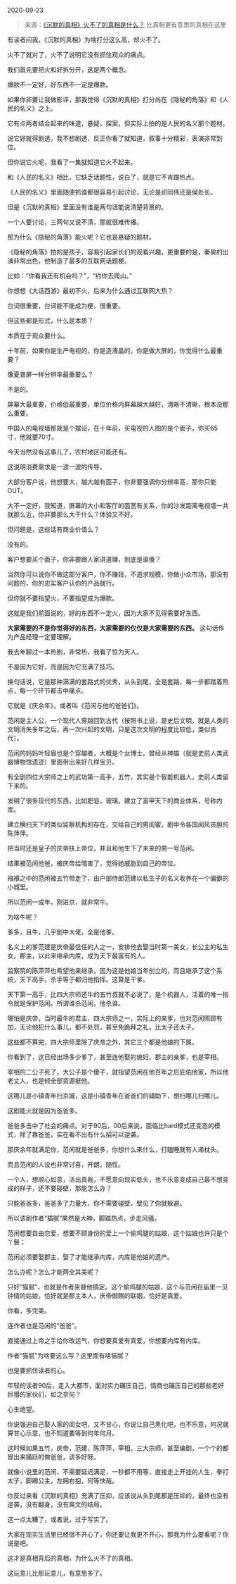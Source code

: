 2020-09-23

> 来源：[《沉默的真相》火不了的真相是什么？](http://mp.weixin.qq.com/s?__biz=MzU0MjYwNDU2Mw==&mid=2247492402&idx=2&sn=2f57678bc0495cf73dd2d905d20460cc&chksm=fb1a8f4ecc6d0658942d9e0155f7bbb2765d3e43f20aeb3249b36dec1f5f88f86442b0c533b8&scene=27#wechat_redirect)
> 比真相更有意思的真相在这里

有读者问我，《沉默的真相》为啥打分这么高，却火不了。  

  

火不了就对了，火不了说明它没有抓住观众的痛点。

  

我们首先要把火和好拆分开，这是两个概念。  

  

爆款不一定好，好东西不一定是爆款。  

  

如果你非要让我做影评，那我觉得《沉默的真相》打分尚在《隐秘的角落》和《人民的名义》之上。

  

它有点两者结合起来的味道，悬疑，探案，但实际上拍的是人民的名义那个题材。  

  

说它好就得剧透，我不想剧透，反正你看了就知道，叙事十分精彩，表演非常到位。  

  

但你说它火呢，我看了一集就知道它火不起来。  

  

和《人民的名义》相比，它缺乏话题性，说白了，就是它不肯蹭热点。  

  

《人民的名义》里面随便抓谁都很容易引起讨论，无论是祁同伟还是侯处长。

  

但是《沉默的真相》里面没有谁是两句话能说清楚背景的。  

  

一个人要讨论，三两句又说不清，那就很难传播。

  

那为什么《隐秘的角落》能火呢？它也是悬疑的题材。

  

《隐秘的角落》拍的是孩子，容易引起家长们的观看兴趣，更重要的是，秦昊的出演非常出色，他制造了最多的互联网话题梗。

  

比如：“你看我还有机会吗？”，“约你去爬山。”  

  

你想想《大话西游》最初不火，后来为什么通过互联网大热？  

  

台词很重要，台词能不能成为梗，很重要。

  

但这些都是形式，什么是本质？  

  

本质在于观众要什么。

  

十年前，如果你是生产电视的，你是造液晶的，你是做大屏的，你觉得什么最重要？  

  

像夏普屏一样分辨率最重要么？  

  

不是的。

  

屏幕大最重要，价格低最重要，单位价格内屏幕越大越好，清晰不清晰，根本没那么重要。

  

中国人的电视墙那就是个摆设，在十年前，买电视的人图的是个面子，你买65寸，他就要70寸。  

  

今天当然没有这事儿了，农村地区可能还有。  

  

这说明消费需求是一波一波的传导。  

  

大部分客户说，他想要大，越大越有面子，你非要强调你分辨率高，那你只能OUT。  

  

大不一定好，我知道，屏幕的大小和客厅的面宽有关系，你的沙发距离电视墙一共就那么近，你非要那么大干什么？体验又不好。  

  

但问题是，这些话有商业价值么？  

  

没有的。

  

客户想要买个面子，你非要跟人家讲道理，到底是谁傻？

  

当然你可以说你不做这部分客户，你不赚钱，不追求规模，你做小众市场，那没有问题的，你的忠实客户认你的产品就行。  

  

但你就不要指望火，不要指望成为爆款。  

  

这就是我们前面说的，好的东西不一定火，因为大家不见得需要好东西。  

  

 **大家需要的不是你觉得好的东西，大家需要的仅仅是大家需要的东西。** 这句话作为产品经理一定要理解。  

  

我去年聊过一本热剧，非常热，我看了惊为天人。  

  

不是因为它好，而是因为它充满了技巧。

  

换句话说，它是那种满满的套路式的优秀，从头到尾，全是套路，每一步都踏着热点，每一个环节都击中痛点。  

  

它就是《庆余年》，或者叫《范闲与他的爸爸们》。

  

范闲是主人公，一个现代人穿越回到古代（按照书上说，是史后文明，就是人类的文明消失多年之后，再一次兴起的文明，只是这次文明的程度比较低，类似古代）。

  

范闲的妈妈叶轻眉也是个穿越者，大概是个女博士。曾经从神庙（就是史前人类武器博物馆遗迹）里面带出来好几样宝贝。

  

有全剧四位大宗师之上的武功第一高手，五竹，其实是个智能机器人，史前人类留下来的。

  

发明了很多现代的东西，比如肥皂，玻璃，建立了富甲天下的商业体系，号称内库。

  

建立横扫天下的类似监察机构的存在，交给自己的男闺蜜，剧中令各国闻风丧胆的陈萍萍。

  

把当时还是皇子的庆帝扶上帝位，并且和他生下了未来的男一号范闲。

  

结果被范闲他爸，被庆帝给暗害了，觉得她威胁到自己的帝位。

  

襁褓之中的范闲被五竹带走了，由户部侍郎范建以私生子的名义收养在一个偏僻的小城里。

  

所以范闲一成年，刚进京，就非常牛。

  

为啥牛呢？

  

爹多，且牛，几乎剧中大佬，全是他爹。

  

名义上的爹范建是庆帝最信任的人之一，安排他去娶当时第一美女，长公主的私生女，郡主，以此来继承内库，成为天下最富有的人。

  

监察院的陈萍萍也希望他来继承，因为这是他娘当年创立的，而且继承了这个系统，天下高手，杀手等于都归他指挥。这算是干爹。

  

天下第一高手，比四大宗师还牛的五竹叔就不必说了，是个机器人，活着的唯一指令就是保护范闲。所谓谁杀范闲，他杀谁。

  

哪怕是庆帝，当时最牛的君主，四大宗师之一，实际上的亲爹，也对范闲照顾有加，无论他犯什么事儿，都不处罚，甚至免跪拜之礼，比太子还太子。

  

这些都不算完，四大宗师里除了庆帝之外，其它三个都是他娘的下属。

  

你看到了，这已经出场多少爹了，甚至连他娶的媳妇，郡主的亲爹，也是宰相。

  

宰相的二公子死了，大公子是个傻子，就指望范闲在他百年之后庇佑他家，所以他老丈人，也是倾全部资源挺他。

  

这哪儿是小镇青年扫京城，这是小镇青年在爸爸们的辅助下，想扫哪儿扫哪儿。

  

这剧能火就是因为爸爸多。

  

爸爸多击中了社会的痛点。对于90后，00后来说，面临比hard模式还变态的模式，除了靠爸爸，实在看不出有什么招可以逆袭。  

  

那庆余年就满足你，范闲就是爸爸多，你想什么来什么，打瞌睡就有人递枕头。

  

而且范闲的人设也非常讨喜，开朗，随性。

  

一个人，想顺心如意，活出真我，不愿意向现实低头，也不乐意变成自己最不想变成的样子，还不要碰壁，那能怎么办？

  

只能爸爸多，爸爸多了力量大，你不需要碰壁，壁见了你就躲避。

  

所以该剧作者“猫腻”果然是大神，脚踏热点，步走风骚。

  

范闲想要自由恋爱，想要不顾身份的爱上一个偷鸡腿的姑娘，这个姑娘也许只是个丫鬟；

  

范闲必须要娶郡主，娶了才能继承内库，内库是他娘的遗产。

  

怎么办呢？怎么才能两全其美呢？

  

只好“猫腻”，也就是作者来替他搞定。这个偷鸡腿的姑娘，这个与范闲在庙里一见钟情的姑娘，恰好就是郡主本人，庆帝御赐的联姻，恰好是真爱。

  

你看，多完美。

  

连作者也是范闲的“爸爸”。

  

直接通过上帝之手给你改运气，你想要真爱有真爱，你想要内库有内库。

  

作者“猫腻”为啥要这么写？这里面有啥猫腻？

  

也是要抓住读者的心。

  

年轻的读者90后，走入大都市，面对实力碾压自己，情商也碾压自己的那些老奸巨猾的家伙们，如之奈何？

  

心生绝望。

  

你说强迫自己娶人家的闺女吧，又不甘心，你说让自己黑化吧，也不乐意，何况就算甘心乐意，也不知道要等到何年何月。

  

这时候如果五竹，庆帝，范建，陈萍萍，宰相，三大宗师，甚至编剧，一个个的都冒出来踊跃的做爸爸，该多好呀。

  

就像小说里的范闲，不需要延迟满足，一秒都不用等，直接走上开挂的人生，拳打太子，脚踢公主，左拥右抱，何等快哉。

  

你反过来看《沉默的真相》充满了压抑，应该说从头到尾都是压抑的，最终也没有逆袭，没有翻身，没有爽文的结局。  

  

这一点太糟了，或者说，过于写实了。  

  

大家在现实生活里已经很不开心了，你还要让我更不开心，那我为什么要看呢？你说是吧。

  

这才是真相背后的真相，为什么火不了的真相。

  

这玩意儿比那玩意儿，有意思多了。

